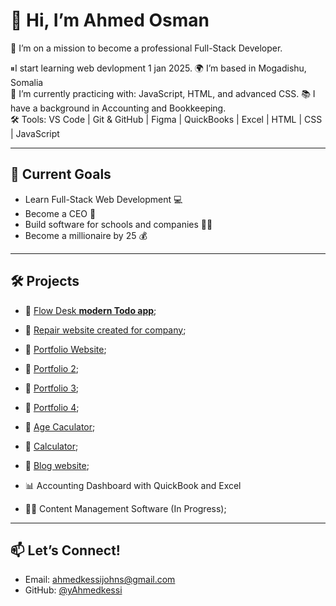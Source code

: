 # 👋 Hi, I’m Ahmed Osman

🎯 I’m on a mission to become a professional Full-Stack Developer.

⏸I start learning web devlopment 1 jan 2025.
🌍 I’m based in Mogadishu, Somalia  
💼 I’m currently practicing with: JavaScript, HTML, and advanced CSS. 
📚 I have a background in Accounting and Bookkeeping.  
🛠️ Tools: VS Code | Git & GitHub | Figma | QuickBooks | Excel | HTML | CSS | JavaScript  

---

## 🚀 Current Goals
- Learn Full-Stack Web Development 💻
- Become a CEO 🔐
- Build software for schools and companies 🏫🏢
- Become a millionaire by 25 💰

---

## 🛠️ Projects
- 🔗 [Flow Desk **modern Todo app**](https://flowdesk-v1.netlify.app/);
- 🔗 [Repair website created for company](https://ikaaycenter.netlify.app);
- 🔗 [Portfolio Website](https://ahmedkessi.github.io/-portfolio/);
- 🔗 [Portfolio 2](https://ahmedkessi.github.io/Portfolio2/);
- 🔗 [Portfolio 3](https://ahmedkessi.github.io/Portfolio3/);
- 🔗 [Portfolio 4](https://ahmedkessi.github.io/Portfolio4/);
- 🔗 [Age Caculator](https://ahmedkessi.github.io/Age-Caculator/);
- 🔗 [Calculator](https://ahmedkessi.github.io/Calculator/);
- 🔗 [Blog website](https://ahmedkessi.github.io/blog1/);

- 📊 Accounting Dashboard with QuickBook and Excel
- 👨‍🏫 Content Management Software (In Progress);

---

## 📫 Let’s Connect!
- Email: ahmedkessijohns@gmail.com  
- GitHub: [@yAhmedkessi](https://github.com/Ahmedkessi)  
